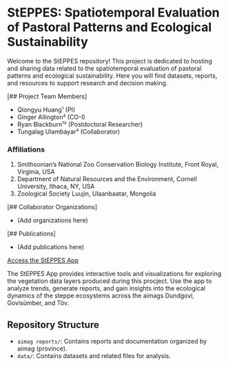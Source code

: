 # StEPPES: Spatiotemporal Evaluation of Pastoral Patterns and Ecological Sustainability

Welcome to the StEPPES repository! This project is dedicated to hosting and sharing data related to the spatiotemporal evaluation of pastoral patterns and ecological sustainability. Here you will find datasets, reports, and resources to support research and decision making. 

[## Project Team Members]
- Qiongyu Huang¹ (PI)
- Ginger Allington² (CO-I)
- Ryan Blackburn¹² (Postdoctoral Researcher)
- Tungalag Ulambayar³ (Collaborator)

### Affiliations
1. Smithsonian’s National Zoo Conservation Biology Institute, Front Royal, Virginia, USA
2. Department of Natural Resources and the Environment, Cornell University, Ithaca, NY, USA
3. Zoological Society Luujin, Ulaanbaatar, Mongolia

[## Collaborator Organizations]
- (Add organizations here)

[## Publications]
- (Add publications here)

[Access the StEPPES App](https://steppes.onrender.com/)

The StEPPES App provides interactive tools and visualizations for exploring the vegetation data layers produced during this procject. Use the app to analyze trends, generate reports, and gain insights into the ecological dynamics of the steppe ecosystems across the aimags Dundgovi, Govisümber, and Töv.

## Repository Structure
- `aimag reports/`: Contains reports and documentation organized by aimag (province).
- `data/`: Contains datasets and related files for analysis.
